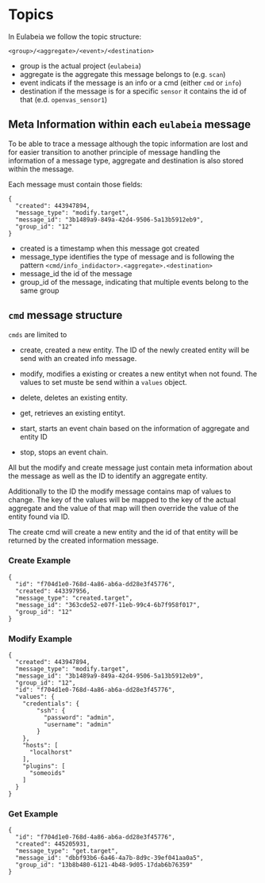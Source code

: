 # Topics

In Eulabeia we follow the topic structure:

`<group>/<aggregate>/<event>/<destination>`

- group is the actual project (`eulabeia`)
- aggregate is the aggregate this message belongs to (e.g. `scan`)
- event indicats if the message is an info or a cmd (either `cmd` or `info`)
- destination if the message is for a specific `sensor` it contains the id of that (e.d. `openvas_sensor1`)

## Meta Information within each `eulabeia` message

To be able to trace a message although the topic information are lost and for easier transition to another principle of message handling the information of a message type, aggregate and destination is also stored within the message.

Each message must contain those fields:

```
{
  "created": 443947894,
  "message_type": "modify.target",
  "message_id": "3b1489a9-849a-42d4-9506-5a13b5912eb9",
  "group_id": "12"
}
```

- created is a timestamp when this message got created
- message_type identifies the type of message and is following the pattern `<cmd/info_indidactor>.<aggregate>.<destination>`
- message_id the id of the message
- group_id of the message, indicating that multiple events belong to the same group


## `cmd` message structure

`cmds` are limited to

- create, created a new entity. The ID of the newly created entity will be send with an created info message.
- modify, modifies a existing or creates a new entityt when not found. The values to set muste be send within a `values` object.

- delete, deletes an existing entity.
- get, retrieves an existing entityt.
- start, starts an event chain based on the information of aggregate and entity ID
- stop, stops an event chain.

All but the modify and create message just contain meta information about the message as well as the ID to identify an aggregate entity.

Additionally to the ID the modify message contains map of values to change. The key of the values will be mapped to the key of the actual aggregate and the value of that map will then override the value of the entity found via ID.

The create cmd will create a new entity and the id of that entity will be returned by the created information message. 

### Create Example

```
{
  "id": "f704d1e0-768d-4a86-ab6a-dd28e3f45776",
  "created": 443397956,
  "message_type": "created.target",
  "message_id": "363cde52-e07f-11eb-99c4-6b7f958f017",
  "group_id": "12"
}
```

### Modify Example

```
{
  "created": 443947894,
  "message_type": "modify.target",
  "message_id": "3b1489a9-849a-42d4-9506-5a13b5912eb9",
  "group_id": "12",
  "id": "f704d1e0-768d-4a86-ab6a-dd28e3f45776",
  "values": {
    "credentials": {
        "ssh": {
          "password": "admin",
          "username": "admin"
        }
    },
    "hosts": [
      "localhorst"
    ],
    "plugins": [
      "someoids"
    ]
  }
}
```

### Get Example

```
{
  "id": "f704d1e0-768d-4a86-ab6a-dd28e3f45776",
  "created": 445205931,
  "message_type": "get.target",
  "message_id": "dbbf93b6-6a46-4a7b-8d9c-39ef041aa0a5",
  "group_id": "13b8b480-6121-4b48-9d05-17dab6b76359"
}
```

